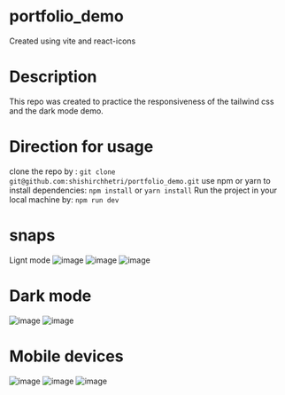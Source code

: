 # portfolio_demo
Created using vite and react-icons
# Description 
This repo was created to practice the responsiveness of the tailwind css and the dark mode demo.

# Direction for usage
clone the repo by :
```git clone git@github.com:shishirchhetri/portfolio_demo.git```
use npm or yarn to install dependencies:
``` npm install ```
      or
```yarn install```
Run the project in your local machine by:
```npm run dev```

# snaps
Lignt mode
![image](https://github.com/shishirchhetri/portfolio_demo/assets/68102168/9e8bcd5a-b8a8-4064-be09-b4bc35edec5d)
![image](https://github.com/shishirchhetri/portfolio_demo/assets/68102168/024478e2-f8db-4263-8725-13293a3c54e3)
![image](https://github.com/shishirchhetri/portfolio_demo/assets/68102168/c734d955-eded-4824-b417-16ed177e260a)

# Dark mode
![image](https://github.com/shishirchhetri/portfolio_demo/assets/68102168/d77c8618-6ddb-4bdf-9a76-b9b7d7f30092)
![image](https://github.com/shishirchhetri/portfolio_demo/assets/68102168/1797f290-e32c-4e96-ae8c-1b0d3818c02a)

# Mobile devices
![image](https://github.com/shishirchhetri/portfolio_demo/assets/68102168/03aa634a-4d95-4314-9a0c-0cf3fabc3585)
![image](https://github.com/shishirchhetri/portfolio_demo/assets/68102168/0cb7104f-6537-40af-8f9b-17e5744c07f5)
![image](https://github.com/shishirchhetri/portfolio_demo/assets/68102168/91955748-531f-4f81-a94c-cab1a4259538)
